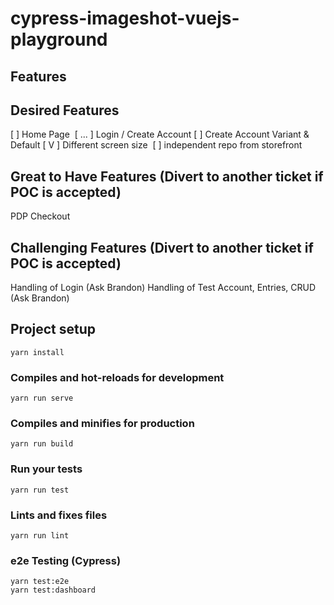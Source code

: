 # cypress-imageshot-vuejs-playground

## Features

## Desired Features

[  ] Home Page 
[ ... ] Login / Create Account
[  ] Create Account Variant & Default
[ V ] Different screen size 
[  ] independent repo from storefront
## Great to Have Features (Divert to another ticket if POC is accepted)

PDP
Checkout
## Challenging Features (Divert to another ticket if POC is accepted)

Handling of Login (Ask Brandon)
Handling of Test Account, Entries, CRUD (Ask Brandon)


## Project setup
```
yarn install
```

### Compiles and hot-reloads for development
```
yarn run serve
```

### Compiles and minifies for production
```
yarn run build
```

### Run your tests
```
yarn run test
```

### Lints and fixes files
```
yarn run lint
```

### e2e Testing (Cypress)
```
yarn test:e2e
yarn test:dashboard
```